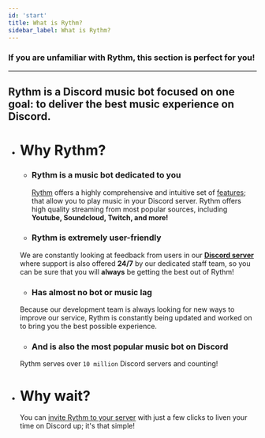 ```yaml
---
id: 'start'
title: What is Rythm?
sidebar_label: What is Rythm?
---
```

### If you are unfamiliar with Rythm, this section is perfect for you!
--- 
 ## Rythm is a Discord music bot focused on one goal: **to deliver the best music experience on Discord.**
   


 - # Why Rythm?
   - ### Rythm is a music bot dedicated to you
     [Rythm](https://rythmbot.co/) offers a highly comprehensive and intuitive set of [features](https://rythmbot.co/features); that allow you to play music in your Discord server. Rythm offers high quality streaming from most popular sources, including **Youtube, Soundcloud, Twitch, and more!**  
   - ### Rythm is extremely user-friendly
    We are constantly looking at feedback from users in our **[Discord server](https://rythmbot.co/support)** where support is also offered __**24/7**__ by our dedicated staff team, so you can be sure that you will **always** be getting the best out of Rythm!

   - ### Has almost no bot or music lag
    Because our development team is always looking for new ways to improve our service, Rythm is constantly being updated and worked on to bring you the best possible experience.

   - ### And is also the most popular music bot on Discord
    Rythm serves over `10 million` Discord servers and counting!
    
 - # Why wait?
   You can [invite Rythm to your server](https://rythmbot.co/invite) with just a few clicks to liven your time on Discord up; it's that simple! 